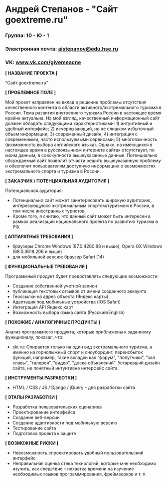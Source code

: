 # Андрей Степанов - "Сайт goextreme.ru"

### Группа: 10 - Ю - 1
### Электронная почта: aistepanov@edu.hse.ru
### VK: www.vk.com/givemeacne


**[ НАЗВАНИЕ ПРОЕКТА ]**

“Сайт goextreme.ru”

**[ ПРОБЛЕМНОЕ ПОЛЕ ]**

Мой проект направлен на вклад в решение проблемы отсутствия качественного контента в области активного/экстремального туризма в России. Тема развития внутреннего туризма России в настоящее время крайне актуальна. На мой взгляд, качественный информационный сайт должен обладать следующими характеристиками: 1) интуитивный и удобный интерфейс; 2) исчерпывающий, но не слишком избыточный объем информации; 3) современный дизайн; 4) интеграция с современными, часто используемыми сервисами; 5) многоязычность (возможность выбора английского языка). Однако, на имеющихся в настоящее время в русскоязычном интернете сайтах отсутствует, по моим данным, в совокупности вышеуказанные данные. Потенциально обсуждаемый сайт позволит отчасти решить вышеуказанную проблему и обеспечит пользователям доступную информацию о возможностях экстремального спорта и туризма в России.

**[ ЗАКАЗЧИК / ПОТЕНЦИАЛЬНАЯ АУДИТОРИЯ ]**

Потенциальная аудитория:
* Потенциально сайт может заинтересовать широкую аудиторию, интересующуюся экстремальным спортом/туризмом в России, в  том числе иностранных туристов.
* Кроме того, я считаю, что данный сайт может быть интересен в рамках реализации национального проекта по развитию туризма в РФ.

**[ АППАРАТНЫЕ ТРЕБОВАНИЯ ]** 

* браузеры Chrome Windows (87.0.4280.88 и выше), Opera GX Windows (68.0.3618.206 и выше)
* для мобильной версии: браузер Safari (14)

**[ ФУНКЦИОНАЛЬНЫЕ ТРЕБОВАНИЯ ]**

Программный продукт будет предоставлять следующие возможности:
* Создание собственной учетной записи 
* публикация текстовых отзывов от имени созданного аккаунта
* Геоссылки на адрес объекта (Яндекс карты)
* Адаптация под мобильные устройства (IOS Safari)
* Интеграция API Яндекс карт
* Возможность выбора языка сайта (Русский/English)

**[ ПОХОЖИЕ / АНАЛОГИЧНЫЕ ПРОДУКТЫ ]**

Анализ программного продукта, которые приближены к заданному функционалу, показал, что:

* ski.ru: Опирается только на один вид экстремального туризма, а именно на горнолыжный спорт и сноубординг, переисбыток функций, например, такие вкладки как "форум", "попутчики", "зал славы", "галерея", "видео", "доска объявлений". Устаревший дизайн сайта, не понятный интуитивно интерфейс сайта.

**[ ИНСТРУМЕНТЫ РАЗРАБОТКИ ]**

*	HTML / CSS / JS / Django / jQuery – для разработки сайта

**[ ЭТАПЫ РАЗРАБОТКИ ]**

*	Разработка пользовательских сценариев
*	Проектирование интерфейса
* Создание веб-версии
* Создание адаптивности под мобильную версию
*	Тестирование сайта
*	Подготовка проекта к защите

**[ ВОЗМОЖНЫЕ РИСКИ ]**

*	Невозможность спроектировать удобный пользовательский интерфейс 
*	Неправильная оценка стека технологий, которые мне необходимо изучить, как следствие – нехватка времени на изучение необходимых языков программирования, фреймворков и т. п.
